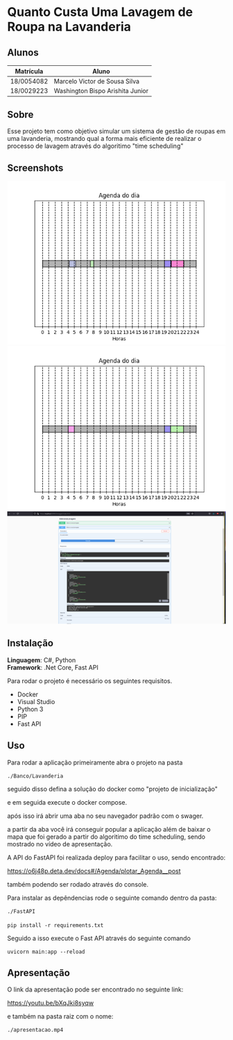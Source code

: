 # Quanto Custa Uma Lavagem de Roupa na Lavanderia

## Alunos

| Matrícula  | Aluno                            |
| ---------- | -------------------------------- |
| 18/0054082 | Marcelo Victor de Sousa Silva    |
| 18/0029223 | Washington Bispo Arishita Junior |

## Sobre 

Esse projeto tem como objetivo simular um sistema de gestão de roupas em uma lavanderia, mostrando qual a forma mais eficiente de realizar o processo de lavagem através do algoritimo "time scheduling" 

## Screenshots
<img src="./img/Lavanderia1.png">
<img src="./img/Lavanderia2.png">
<img src="./img/Lavanderia3.png">

## Instalação 
**Linguagem**: C#, Python<br>
**Framework**: .Net Core, Fast API<br>

Para rodar o projeto é necessário os seguintes requisitos.

- Docker
- Visual Studio
- Python 3
- PIP
- Fast API

## Uso 

Para rodar a aplicação primeiramente abra o projeto na pasta

```
./Banco/Lavanderia
```

seguido disso defina a solução do docker como "projeto de inicialização"

e em seguida execute o docker compose.

após isso irá abrir uma aba no seu navegador padrão com o swager.

a partir da aba você irá conseguir popular a aplicação além de baixar o mapa que foi gerado a partir do algoritimo do time scheduling, sendo mostrado no vídeo de apresentação.

A API do FastAPI foi realizada deploy para facilitar o uso, sendo encontrado:

<https://o6j48p.deta.dev/docs#/Agenda/plotar_Agenda__post>

também podendo ser rodado através do console.

Para instalar as depêndencias rode o seguinte comando dentro da pasta: 

```
./FastAPI

pip install -r requirements.txt
```

Seguido a isso execute o Fast API através do seguinte comando

```
uvicorn main:app --reload
```

## Apresentação

O link da apresentação pode ser encontrado no seguinte link:

<https://youtu.be/bXqJki8syqw>

e também na pasta raiz com o nome:

```
./apresentacao.mp4
```
